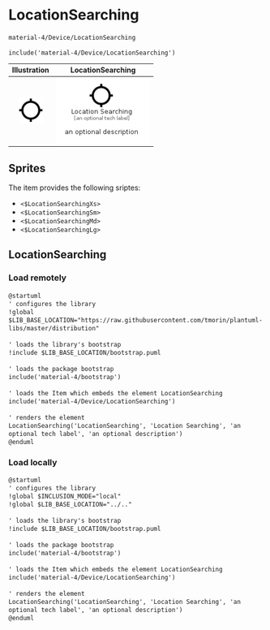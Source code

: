 # LocationSearching


```text
material-4/Device/LocationSearching
```

```text
include('material-4/Device/LocationSearching')
```



| Illustration | LocationSearching |
| :---: | :---: |
| ![illustration for Illustration](../../material-4/Device/LocationSearching.png) | ![illustration for LocationSearching](../../material-4/Device/LocationSearching.Local.png) |



## Sprites
The item provides the following sriptes:

- `<$LocationSearchingXs>`
- `<$LocationSearchingSm>`
- `<$LocationSearchingMd>`
- `<$LocationSearchingLg>`





## LocationSearching

### Load remotely
```plantuml
@startuml
' configures the library
!global $LIB_BASE_LOCATION="https://raw.githubusercontent.com/tmorin/plantuml-libs/master/distribution"

' loads the library's bootstrap
!include $LIB_BASE_LOCATION/bootstrap.puml

' loads the package bootstrap
include('material-4/bootstrap')

' loads the Item which embeds the element LocationSearching
include('material-4/Device/LocationSearching')

' renders the element
LocationSearching('LocationSearching', 'Location Searching', 'an optional tech label', 'an optional description')
@enduml
```

### Load locally
```plantuml
@startuml
' configures the library
!global $INCLUSION_MODE="local"
!global $LIB_BASE_LOCATION="../.."

' loads the library's bootstrap
!include $LIB_BASE_LOCATION/bootstrap.puml

' loads the package bootstrap
include('material-4/bootstrap')

' loads the Item which embeds the element LocationSearching
include('material-4/Device/LocationSearching')

' renders the element
LocationSearching('LocationSearching', 'Location Searching', 'an optional tech label', 'an optional description')
@enduml
```

